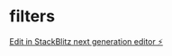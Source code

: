 # filters

[Edit in StackBlitz next generation editor ⚡️](https://stackblitz.com/~/github.com/abdulwahed-mans/filters)